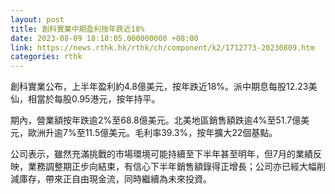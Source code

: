 ```yaml
---
layout: post
title: 創科實業中期盈利按年跌近18%
date: 2023-08-09 18:18:05.000000000 +08:00
link: https://news.rthk.hk/rthk/ch/component/k2/1712773-20230809.htm
categories: rthk
---
```


創科實業公布，上半年盈利約4.8億美元，按年跌近18%。派中期息每股12.23美仙，相當於每股0.95港元，按年持平。

期內，營業額按年跌逾2%至68.8億美元。北美地區銷售額跌逾4%至51.7億美元，歐洲升逾7%至11.5億美元。毛利率39.3%，按年擴大22個基點。

公司表示，雖然充滿挑戰的市場環境可能持續至下半年甚至明年，但7月的業績反映，業務調整期正步向結束，有信心下半年銷售額錄得正增長；公司亦已經大幅削減庫存，帶來正自由現金流，同時繼續為未來投資。

